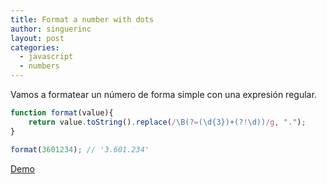 ```yaml
---
title: Format a number with dots
author: singuerinc
layout: post
categories:
  - javascript
  - numbers
---
```

Vamos a formatear un n&uacute;mero de forma simple con una expresi&oacute;n regular.

```javascript
function format(value){
    return value.toString().replace(/\B(?=(\d{3})+(?!\d))/g, ".");
}

format(3601234); // '3.601.234'
```

<a href="/code/day-013/index.html" target="_blank">Demo</a>
